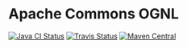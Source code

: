<!---
 Licensed to the Apache Software Foundation (ASF) under one or more
 contributor license agreements.  See the NOTICE file distributed with
 this work for additional information regarding copyright ownership.
 The ASF licenses this file to You under the Apache License, Version 2.0
 (the "License"); you may not use this file except in compliance with
 the License.  You may obtain a copy of the License at

      http://www.apache.org/licenses/LICENSE-2.0

 Unless required by applicable law or agreed to in writing, software
 distributed under the License is distributed on an "AS IS" BASIS,
 WITHOUT WARRANTIES OR CONDITIONS OF ANY KIND, either express or implied.
 See the License for the specific language governing permissions and
 limitations under the License.
-->
# Apache Commons OGNL

[![Java CI Status](https://github.com/apache/commons-ognl/workflows/Java%20CI/badge.svg)](https://github.com/apache/commons-ognl/actions?query=workflow%3A%22Java+CI%22)
[![Travis Status](https://travis-ci.com/apache/commons-ognl.svg?branch=master)](https://travis-ci.com/apache/commons-ognl)
[![Maven Central](https://maven-badges.herokuapp.com/maven-central/org.apache.commons/commons-ognl/badge.svg)](https://maven-badges.herokuapp.com/maven-central/org.apache.commons/commons-ognl)
